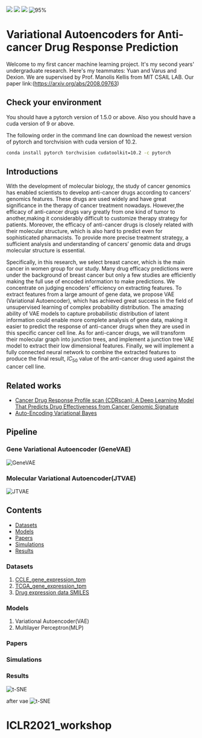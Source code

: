 
![](https://img.shields.io/badge/language-python-orange.svg)
![](https://img.shields.io/badge/license-MIT-000000.svg)
![](https://img.shields.io/badge/github-v1.0.0-519dd9.svg)
![95%](https://progress-bar.dev/95)
# Variational Autoencoders for Anti-cancer Drug Response Prediction
Welcome to my first cancer machine learning project. It's my second years' undergraduate research. Here's my teammates: Yuan and Varus and Dexion. We are supervised by Prof. Manolis Kellis from MIT CSAIL LAB. Our paper link:(https://arxiv.org/abs/2008.09763)

## Check your environment
You should have a pytorch version of 1.5.0 or above. Also you should have a cuda version of 9 or above.

The following order in the command line can download the newest version of pytorch and torchvision with cuda version of 10.2. 
```Bash
conda install pytorch torchvision cudatoolkit=10.2 -c pytorch
```



## Introductions
With the development of molecular biology, the study of cancer genomics has enabled scientists to develop anti-cancer drugs according to cancers’ genomics features. These drugs are used widely and have great significance in the therapy of cancer treatment nowadays. However,the efficacy of anti-cancer drugs vary greatly from one kind of tumor to another,making it considerably difficult to customize therapy strategy for patients. Moreover, the efficacy of anti-cancer drugs is closely related with their molecular structure, which is also hard to predict even for sophisticated pharmacists. To provide more precise treatment strategy, a sufficient analysis and understanding of cancers’ genomic data and drugs molecular structure is essential.

Specifically, in this research, we select breast cancer, which is the main cancer in women group for our study. Many drug efficacy predictions were under the background of breast cancer but only a few studies are efficiently making the full use of encoded information to make predictions. We concentrate on judging encoders’ efficiency on extracting features. To extract features from a large amount of gene data, we propose VAE (Variational Autoencoder), which has achieved great success in the field of unsupervised learning of complex probability distribution. The amazing ability of VAE models to capture probabilistic distribution of latent information could enable more complete analysis of gene data, making it easier to predict the response of anti-cancer drugs when they are used in this specific cancer cell line. As for anti-cancer drugs, we will transform their molecular graph into junction trees, and implement a junction tree VAE model to extract their low dimensional features. Finally, we will implement a fully connected neural network to combine the extracted features to produce the final result, $IC_{50}$ value of the anti-cancer drug used against the cancer cell line.

## Related works
* [Cancer Drug Response Profile scan (CDRscan): A Deep Learning Model That Predicts Drug Effectiveness from Cancer Genomic Signature](https://www.researchgate.net/publication/325696059_Cancer_Drug_Response_Profile_scan_CDRscan_A_Deep_Learning_Model_That_Predicts_Drug_Effectiveness_from_Cancer_Genomic_Signature)
* [Auto-Encoding Variational Bayes](https://arxiv.org/pdf/1312.6114.pdf)


## Pipeline 

### Gene Variational Autoencoder (GeneVAE)
 ![GeneVAE](https://github.com/JIAQING-XIE/Machine-Learning-in-Genomes-Summer-Research-/blob/master/GeneVAE.png)

### Molecular Variational Autoencoder(JTVAE)
![JTVAE](https://github.com/JIAQING-XIE/Machine-Learning-in-Genomes-Summer-Research-/blob/master/JTVAE.png)

## Contents
* [Datasets](https://github.com/JIAQING-XIE/Machine-Learning-in-Genomes-Summer-Research-#Datasets)
* [Models](https://github.com/JIAQING-XIE/Machine-Learning-in-Genomes-Summer-Research-#Models)
* [Papers](https://github.com/JIAQING-XIE/Machine-Learning-in-Genomes-Summer-Research-#Papers)
* [Simulations](https://github.com/JIAQING-XIE/Machine-Learning-in-Genomes-Summer-Research-#Simulations)
* [Results](https://github.com/JIAQING-XIE/Machine-Learning-in-Genomes-Summer-Research-#Results)
 

### Datasets
1.  [CCLE_gene_expression_tpm](https://github.com/JIAQING-XIE/Machine-Learning-in-Genomes-Summer-Research-/tree/master/Dataset/CCLE)
1.  [TCGA_gene_expression_tpm](https://github.com/JIAQING-XIE/Machine-Learning-in-Genomes-Summer-Research-/tree/master/Dataset/TCGA)
2.  [Drug expression data SMILES](https://github.com/JIAQING-XIE/Machine-Learning-in-Genomes-Summer-Research-/tree/master/Dataset)
### Models
1. Variational Autoencoder(VAE)
2. Multilayer Perceptron(MLP)
### Papers
### Simulations
### Results
  ![t-SNE](https://github.com/JIAQING-XIE/Machine-Learning-in-Genomes-Summer-Research-/blob/master/results/figures/TSNE_before_vae(cgc_genes).png)
  
  
  after vae
  ![t-SNE](https://github.com/JIAQING-XIE/Machine-Learning-in-Genomes-Summer-Research-/blob/master/results/figures/TSNE_Pancancer_after_vae.png)
# ICLR2021_workshop
